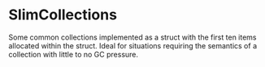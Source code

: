 # SlimCollections
Some common collections implemented as a struct with the first ten items allocated within the struct. Ideal for situations requiring the semantics of a collection with little to no GC pressure.
